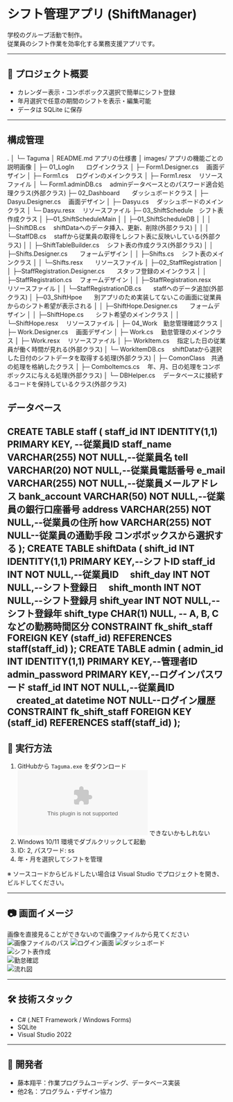 # シフト管理アプリ (ShiftManager)
学校のグループ活動で制作。  
従業員のシフト作業を効率化する業務支援アプリです。  

---

## 📌 プロジェクト概要
- カレンダー表示・コンボボックス選択で簡単にシフト登録  
- 年月選択で任意の期間のシフトを表示・編集可能  
- データは SQLite に保存  

---
## 構成管理
.
│
└─ Taguma
│ README.md アプリの仕様書
│ images/ アプリの機能ごとの説明画像
│
├─ 01_LogIn　　ログインクラス
│ ├─ Form1.Designer.cs 　画面デザイン
│ ├─ Form1.cs 　ログインのメインクラス
│ ├─ Form1.resx 　リソースファイル
│ └─ Form1.adminDB.cs 　adminデータベースとのパスワード適合処理クラス(外部クラス)
├─ 02_Dashboard　　ダッシュボードクラス
│ ├─ Dasyu.Designer.cs 　画面デザイン
│ ├─ Dasyu.cs 　ダッシュボードのメインクラス
│ └─ Dasyu.resx 　リソースファイル
├─ 03_ShiftSchedule　シフト表作成クラス
│ ├─01_ShiftScheduleMain
│ │ ├─01_ShiftScheduleDB 
│ │ │ ├─ShiftDB.cs 　shiftDataへのデータ挿入、更新、削除(外部クラス)
│ │ │ └─StaffDB.cs 　staffから従業員の取得をしシフト表に反映いしている(外部クラス)
│ │ ├─ShiftTableBuilder.cs 　シフト表の作成クラス(外部クラス)
│ │ ├─Shifts.Designer.cs　　フォームデザイン
│ │ ├─Shifts.cs 　シフト表のメインクラス
│ │ └─Shifts.resx　　リソースファイル
│ ├─02_StaffRegistration
│ │ ├─StaffRegistration.Designer.cs　　スタッフ登録のメインクラス
│ │ ├─StaffRegistration.cs 　フォームデザイン
│ │ ├─StaffRegistration.resx　　リソースファイル
│ │ └─StaffRegistrationDB.cs　　staffへのデータ追加(外部クラス)
│ ├─03_ShiftHpoe　　別アプリのため実装してないこの画面に従業員からのシフト希望が表示される
│ │ ├─ShiftHope.Designer.cs　　フォームデザイン
│ │ ├─ShiftHope.cs　　シフト希望のメインクラス
│ │ └─ShiftHope.resx 　リソースファイル
│ ├─ 04_Work　勤怠管理確認クラス
│ ├─ Work.Designer.cs 　画面デザイン
│ ├─ Work.cs 　勤怠管理のメインクラス
│ ├─ Work.resx 　リソースファイル
│ ├─ WorkItem.cs 　指定した日の従業員が働く時間が見れる(外部クラス)
│ └─ WorkItemDB.cs 　shiftDataから選択した日付のシフトデータを取得する処理(外部クラス)
│ ├─ ComonClass　共通の処理を格納したクラス
│ ├─ Comboltemcs.cs 　年、月、日の処理をコンボボックスに与える処理(外部クラス)
│ └─ DBHelper.cs 　データベースに接続するコードを保持しているクラス(外部クラス)

## データベース
CREATE TABLE staff (
   staff_id INT IDENTITY(1,1) PRIMARY KEY, --従業員ID
   staff_name VARCHAR(255) NOT NULL,--従業員名
   tell VARCHAR(20) NOT NULL,--従業員電話番号
   e_mail VARCHAR(255) NOT NULL,--従業員メールアドレス
   bank_account VARCHAR(50) NOT NULL,--従業員の銀行口座番号
   address VARCHAR(255) NOT NULL,--従業員の住所
   how VARCHAR(255) NOT NULL--従業員の通勤手段 コンボボックスから選択する
);
CREATE TABLE shiftData (
  shift_id INT IDENTITY(1,1) PRIMARY KEY,--シフトID
  staff_id INT NOT NULL,--従業員ID
　shift_day INT NOT NULL,--シフト登録日
　shift_month INT NOT NULL,--シフト登録月
  shift_year INT NOT NULL,--シフト登録年
  shift_type CHAR(1) NULL,  -- A, B, C などの勤務時間区分
  CONSTRAINT fk_shift_staff FOREIGN KEY (staff_id) REFERENCES staff(staff_id)
);
CREATE TABLE admin (
  admin_id INT IDENTITY(1,1) PRIMARY KEY,--管理者ID
  admin_password PRIMARY KEY,--ログインパスワード
  staff_id INT NOT NULL,--従業員ID
　created_at datetime NOT NULL--ログイン履歴
  CONSTRAINT fk_shift_staff FOREIGN KEY (staff_id) REFERENCES staff(staff_id)
);
---
## 🚀 実行方法
1. GitHubから `Taguma.exe` をダウンロード![Taguma.exe]( Taguma.exe) できないかもしれない
2. Windows 10/11 環境でダブルクリックして起動  
3. ID: 2, パスワード: ss  
4. 年・月を選択してシフトを管理  

※ ソースコードからビルドしたい場合は Visual Studio でプロジェクトを開き、ビルドしてください。

---

## 📷 画面イメージ
画像を直接見ることができないので画像ファイルから見てください
![画像ファイルのパス](images)
![ログイン画面](images/スクリーンショット-2025-09-20-145501.png)
![ダッシュボード](images/スクリーンショット-2025-09-20-145511.png)  
![シフト表作成](images/スクリーンショット-2025-09-20-145620.png)  
![勤怠確認](images/スクリーンショット-2025-09-20-145643.png)  
![流れ図](images/スクリーンショット-2025-09-20-145517.png)

---

## 🛠 技術スタック
- C# (.NET Framework / Windows Forms)  
- SQLite  
- Visual Studio 2022

---

## 👤 開発者
- 藤本翔平：作業プログラムコーディング、データベース実装  
- 他2名：プログラム・デザイン協力











